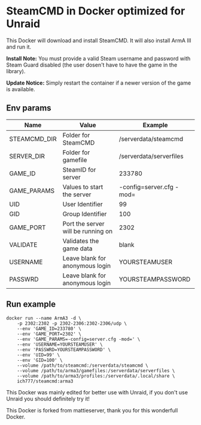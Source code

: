 # SteamCMD in Docker optimized for Unraid
This Docker will download and install SteamCMD. It will also install ArmA III and run it. 

**Install Note:** You must provide a valid Steam username and password with Steam Guard disabled (the user dosen't have to have the game in the library).

**Update Notice:** Simply restart the container if a newer version of the game is available.

## Env params
| Name | Value | Example |
| --- | --- | --- |
| STEAMCMD_DIR | Folder for SteamCMD | /serverdata/steamcmd |
| SERVER_DIR | Folder for gamefile | /serverdata/serverfiles |
| GAME_ID | SteamID for server | 233780 |
| GAME_PARAMS | Values to start the server | -config=server.cfg -mod= |
| UID | User Identifier | 99 |
| GID | Group Identifier | 100 |
| GAME_PORT | Port the server will be running on | 2302 |
| VALIDATE | Validates the game data | blank |
| USERNAME | Leave blank for anonymous login | YOURSTEAMUSER |
| PASSWRD | Leave blank for anonymous login | YOURSTEAMPASSWORD |

## Run example
```
docker run --name ArmA3 -d \
	-p 2302:2302 -p 2302-2306:2302-2306/udp \
	--env 'GAME_ID=233780' \
	--env 'GAME_PORT=2302' \
	--env 'GAME_PARAMS=-config=server.cfg -mod=' \
	--env 'USERNAME=YOURSTEAMUSER' \
	--env 'PASSWRD=YOURSTEAMPASSWORD' \
	--env 'UID=99' \
	--env 'GID=100' \
	--volume /path/to/steamcmd:/serverdata/steamcmd \
	--volume /path/to/arma3/gamefiles:/serverdata/serverfiles \
	--volume /path/to/arma3/profiles:/serverdata/.local/share \
	ich777/steamcmd:arma3
```

This Docker was mainly edited for better use with Unraid, if you don't use Unraid you should definitely try it!


This Docker is forked from mattieserver, thank you for this wonderfull Docker.
